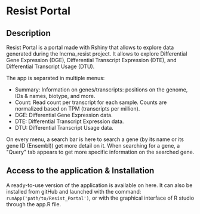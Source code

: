 # Resist Portal

## Description
Resist Portal is a portal made with Rshiny that allows to explore data generated during the lncrna_resist project. 
It allows to explore Differential Gene Expression (DGE), Differential Transcript Expression (DTE), and Differential Transcript Usage (DTU).

The app is separated in multiple menus:
- Summary: Information on genes/transcripts: positions on the genome, IDs & names, biotype, and more.
- Count: Read count per transcript for each sample. Counts are normalized based on TPM (transcripts per million).
- DGE: Differential Gene Expression data. 
- DTE: Differential Transcript Expression data.
- DTU: Differential Transcript Usage data.

On every menu, a search bar is here to search a gene (by its name or its gene ID (Ensembl)) get more detail on it.
When searching for a gene, a "Query" tab appears to get more specific information on the searched gene.

## Access to the application & Installation
A ready-to-use version of the application is available on here.
It can also be installed from gitHub and launched with the command: `runApp('path/to/Resist_Portal')`, or with the graphical interface of R studio through the app.R file.
